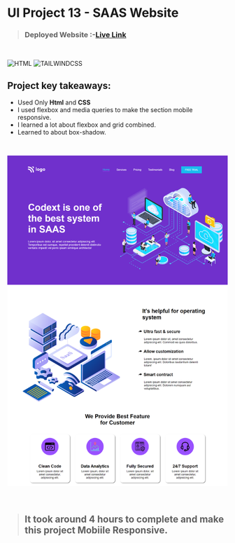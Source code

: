 # UI Project 13 - SAAS Website

> ### **Deployed Website** :-[Live Link](https://ui-project-13.netlify.app/)
<br>

![HTML](https://img.shields.io/badge/Html-5-E34F26?style=for-the-badge&logo=HTML5)
![TAILWINDCSS](https://img.shields.io/badge/Css-3-06B6D4?style=for-the-badge&logo=css3)

## Project key takeaways:

  - Used Only **Html** and **CSS**
  - I used flexbox and media queries to make the section mobile responsive.
  - I learned a lot about flexbox and grid combined.
  - Learned to about box-shadow.

  <br>

![Project-Image](image-13.png)

<br>

> ## It took around 4 hours to complete and make this project **Mobiile** Responsive.
